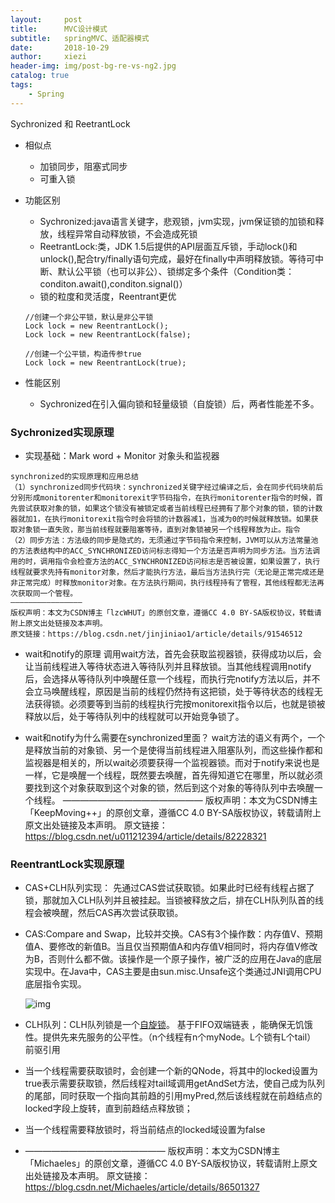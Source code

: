 ```yaml
---
layout:     post
title:      MVC设计模式
subtitle:   springMVC、适配器模式
date:       2018-10-29
author:     xiezi
header-img: img/post-bg-re-vs-ng2.jpg
catalog: true
tags:
    - Spring
---
```

Sychronized 和 ReetrantLock

- 相似点

  - 加锁同步，阻塞式同步
  - 可重入锁

- 功能区别

  - Sychronized:java语言关键字，悲观锁，jvm实现，jvm保证锁的加锁和释放，线程异常自动释放锁，不会造成死锁
  - ReetrantLock:类，JDK 1.5后提供的API层面互斥锁，手动lock()和unlock(),配合try/finally语句完成，最好在finally中声明释放锁。等待可中断、默认公平锁（也可以非公）、锁绑定多个条件（Condition类：conditon.await(),conditon.signal()）
  - 锁的粒度和灵活度，Reentrant更优

  ```
  //创建一个非公平锁，默认是非公平锁
  Lock lock = new ReentrantLock();
  Lock lock = new ReentrantLock(false);
   
  //创建一个公平锁，构造传参true
  Lock lock = new ReentrantLock(true);
  ```

  

- 性能区别

  - Sychronized在引入偏向锁和轻量级锁（自旋锁）后，两者性能差不多。



### Sychronized实现原理

- 实现基础：Mark word + Monitor  对象头和监视器

```
synchronized的实现原理和应用总结
（1）synchronized同步代码块：synchronized关键字经过编译之后，会在同步代码块前后分别形成monitorenter和monitorexit字节码指令，在执行monitorenter指令的时候，首先尝试获取对象的锁，如果这个锁没有被锁定或者当前线程已经拥有了那个对象的锁，锁的计数器就加1，在执行monitorexit指令时会将锁的计数器减1，当减为0的时候就释放锁。如果获取对象锁一直失败，那当前线程就要阻塞等待，直到对象锁被另一个线程释放为止。指令
（2）同步方法：方法级的同步是隐式的，无须通过字节码指令来控制，JVM可以从方法常量池的方法表结构中的ACC_SYNCHRONIZED访问标志得知一个方法是否声明为同步方法。当方法调用的时，调用指令会检查方法的ACC_SYNCHRONIZED访问标志是否被设置，如果设置了，执行线程就要求先持有monitor对象，然后才能执行方法，最后当方法执行完（无论是正常完成还是非正常完成）时释放monitor对象。在方法执行期间，执行线程持有了管程，其他线程都无法再次获取同一个管程。
————————————————
版权声明：本文为CSDN博主「lzcWHUT」的原创文章，遵循CC 4.0 BY-SA版权协议，转载请附上原文出处链接及本声明。
原文链接：https://blog.csdn.net/jinjiniao1/article/details/91546512
```





- wait和notify的原理
  调用wait方法，首先会获取监视器锁，获得成功以后，会让当前线程进入等待状态进入等待队列并且释放锁。当其他线程调用notify后，会选择从等待队列中唤醒任意一个线程，而执行完notify方法以后，并不会立马唤醒线程，原因是当前的线程仍然持有这把锁，处于等待状态的线程无法获得锁。必须要等到当前的线程执行完按monitorexit指令以后，也就是锁被释放以后，处于等待队列中的线程就可以开始竞争锁了。

- wait和notify为什么需要在synchronized里面？
  wait方法的语义有两个，一个是释放当前的对象锁、另一个是使得当前线程进入阻塞队列，而这些操作都和监视器是相关的，所以wait必须要获得一个监视器锁。而对于notify来说也是一样，它是唤醒一个线程，既然要去唤醒，首先得知道它在哪里，所以就必须要找到这个对象获取到这个对象的锁，然后到这个对象的等待队列中去唤醒一个线程。
  ————————————————
  版权声明：本文为CSDN博主「KeepMoving++」的原创文章，遵循CC 4.0 BY-SA版权协议，转载请附上原文出处链接及本声明。
  原文链接：https://blog.csdn.net/u011212394/article/details/82228321

### ReentrantLock实现原理

- CAS+CLH队列实现： 先通过CAS尝试获取锁。如果此时已经有线程占据了锁，那就加入CLH队列并且被挂起。当锁被释放之后，排在CLH队列队首的线程会被唤醒，然后CAS再次尝试获取锁。 

- CAS:Compare and Swap，比较并交换。CAS有3个操作数：内存值V、预期值A、要修改的新值B。当且仅当预期值A和内存值V相同时，将内存值V修改为B，否则什么都不做。该操作是一个原子操作，被广泛的应用在Java的底层实现中。在Java中，CAS主要是由sun.misc.Unsafe这个类通过JNI调用CPU底层指令实现。

   ![img](https://img-blog.csdnimg.cn/20190116010722130.png?x-oss-process=image/watermark,type_ZmFuZ3poZW5naGVpdGk,shadow_10,text_aHR0cHM6Ly9ibG9nLmNzZG4ubmV0L01pY2hhZWxlcw==,size_8,color_FFFFFF,t_70) 

-  CLH队列：CLH队列锁是一个[自旋锁](https://www.baidu.com/s?wd=自旋锁&tn=24004469_oem_dg&rsv_dl=gh_pl_sl_csd)。 基于FIFO双端链表 ，能确保无饥饿性。提供先来先服务的公平性。（n个线程有n个myNode。L个锁有L个tail） 前驱引用

  -  当一个线程需要获取锁时，会创建一个新的QNode，将其中的locked设置为true表示需要获取锁，然后线程对tail域调用getAndSet方法，使自己成为队列的尾部，同时获取一个指向其前趋的引用myPred,然后该线程就在前趋结点的locked字段上旋转，直到前趋结点释放锁； 
  -  当一个线程需要释放锁时，将当前结点的locked域设置为false

- ————————————————
  版权声明：本文为CSDN博主「Michaeles」的原创文章，遵循CC 4.0 BY-SA版权协议，转载请附上原文出处链接及本声明。
  原文链接：https://blog.csdn.net/Michaeles/article/details/86501327
